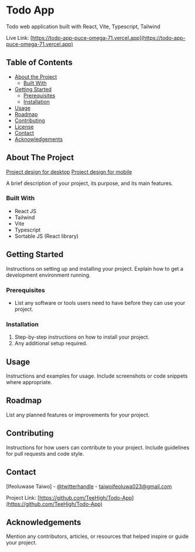 # Todo App
Todo web application built with React, Vite, Typescript, Tailwind

Live Link: [https://todo-app-puce-omega-71.vercel.app](https://todo-app-puce-omega-71.vercel.app)

## Table of Contents

- [About the Project](#about-the-project)
  - [Built With](#built-with)
- [Getting Started](#getting-started)
  - [Prerequisites](#prerequisites)
  - [Installation](#installation)
- [Usage](#usage)
- [Roadmap](#roadmap)
- [Contributing](#contributing)
- [License](#license)
- [Contact](#contact)
- [Acknowledgements](#acknowledgements)

## About The Project

[Project design for desktop](./src/design/desktop-preview.jpg)
[Project design for mobile](./src/design/mobile-design-light.jpg)

A brief description of your project, its purpose, and its main features.

### Built With

- React JS
- Tailwind
- Vite
- Typescript
- Sortable JS (React library)

## Getting Started

Instructions on setting up and installing your project. Explain how to get a development environment running.

### Prerequisites

- List any software or tools users need to have before they can use your project.

### Installation

1. Step-by-step instructions on how to install your project.
2. Any additional setup required.

## Usage

Instructions and examples for usage. Include screenshots or code snippets where appropriate.

## Roadmap

List any planned features or improvements for your project.

## Contributing

Instructions for how users can contribute to your project. Include guidelines for pull requests and code style.

## Contact

[Ifeoluwase Taiwo] - [@twitterhandle](https://twitter.com/@tee__high) - taiwoifeoluwa023@gmail.com

Project Link: [https://github.com/TeeHigh/Todo-App](https://github.com/TeeHigh/Todo-App)


## Acknowledgements

Mention any contributors, articles, or resources that helped inspire or guide your project.
